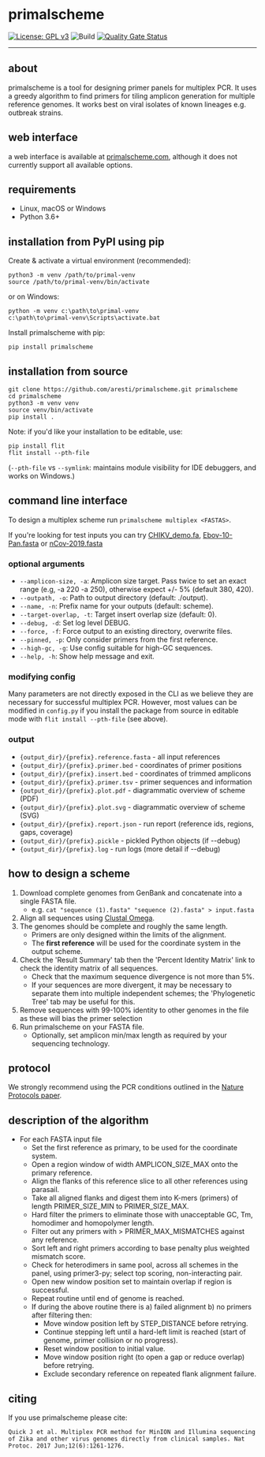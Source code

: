 # primalscheme

[![License: GPL v3](https://img.shields.io/badge/License-GPLv3-blue.svg)](https://www.gnu.org/licenses/gpl-3.0)
![Build](https://github.com/aresti/primalscheme/workflows/Build/badge.svg)
[![Quality Gate Status](https://sonarcloud.io/api/project_badges/measure?project=aresti_primalscheme&metric=alert_status)](https://sonarcloud.io/dashboard?id=aresti_primalscheme)

---

## about

primalscheme is a tool for designing primer panels for multiplex PCR. It uses a greedy algorithm to find primers for tiling amplicon generation for multiple reference genomes. It works best on viral isolates of known lineages e.g. outbreak strains.

## web interface

a web interface is available at [primalscheme.com](https://primalscheme.com/), although it does not currently support all available options.

## requirements

- Linux, macOS or Windows
- Python 3.6+

## installation from PyPI using pip

Create & activate a virtual environment (recommended):

```shell
python3 -m venv /path/to/primal-venv
source /path/to/primal-venv/bin/activate
```

or on Windows:

```shell
python -m venv c:\path\to\primal-venv
c:\path\to\primal-venv\Scripts\activate.bat
```

Install primalscheme with pip:

```shell
pip install primalscheme
```

## installation from source

```shell
git clone https://github.com/aresti/primalscheme.git primalscheme
cd primalscheme
python3 -m venv venv
source venv/bin/activate
pip install .
```

Note: if you'd like your installation to be editable, use:

```shell
pip install flit
flit install --pth-file
```

(`--pth-file` vs `--symlink`: maintains module visibility for IDE debuggers, and works on Windows.)

## command line interface

To design a multiplex scheme run `primalscheme multiplex <FASTAS>`.

If you're looking for test inputs you can try [CHIKV_demo.fa](tests/inputs/CHIKV_demo.fa), [Ebov-10-Pan.fasta](tests/inputs/Ebov-10-Pan.fasta) or [nCov-2019.fasta](tests/inputs/nCov-2019.fasta)

### optional arguments

- `--amplicon-size, -a`: Amplicon size target. Pass twice to set an exact range (e.g, -a 220 -a 250), otherwise expect +/- 5% (default 380, 420).
- `--outpath, -o`: Path to output directory (default: ./output).
- `--name, -n`: Prefix name for your outputs (default: scheme).
- `--target-overlap, -t`: Target insert overlap size (default: 0).
- `--debug, -d`: Set log level DEBUG.
- `--force, -f`: Force output to an existing directory, overwrite files.
- `--pinned, -p`: Only consider primers from the first reference.
- `--high-gc, -g`: Use config suitable for high-GC sequences.
- `--help, -h`: Show help message and exit.

### modifying config

Many parameters are not directly exposed in the CLI as we believe they are necessary for successful multiplex PCR. However, most values can be modified in `config.py` if you install the package from source in editable mode with `flit install --pth-file` (see above).

### output

- `{output_dir}/{prefix}.reference.fasta` - all input references
- `{output_dir}/{prefix}.primer.bed` - coordinates of primer positions
- `{output_dir}/{prefix}.insert.bed` - coordinates of trimmed amplicons
- `{output_dir}/{prefix}.primer.tsv` - primer sequences and information
- `{output_dir}/{prefix}.plot.pdf` - diagrammatic overview of scheme (PDF)
- `{output_dir}/{prefix}.plot.svg` - diagrammatic overview of scheme (SVG)
- `{output_dir}/{prefix}.report.json` - run report (reference ids, regions, gaps, coverage)
- `{output_dir}/{prefix}.pickle` - pickled Python objects (if --debug)
- `{output_dir}/{prefix}.log` - run logs (more detail if --debug)

## how to design a scheme

1. Download complete genomes from GenBank and concatenate into a single FASTA file.
   - e.g. `cat "sequence (1).fasta" "sequence (2).fasta" > input.fasta`
2. Align all sequences using [Clustal Omega](https://www.ebi.ac.uk/Tools/msa/clustalo/).
3. The genomes should be complete and roughly the same length.
   - Primers are only designed within the limits of the alignment.
   - The **first reference** will be used for the coordinate system in the output scheme.
4. Check the 'Result Summary' tab then the 'Percent Identity Matrix' link to check the identity matrix of all sequences.
   - Check that the maximum sequence divergence is not more than 5%.
   - If your sequences are more divergent, it may be necessary to separate them into multiple independent schemes; the 'Phylogenetic Tree' tab may be useful for this.
5. Remove sequences with 99-100% identity to other genomes in the file as these will bias the primer selection
6. Run primalscheme on your FASTA file.
   - Optionally, set amplicon min/max length as required by your sequencing technology.

## protocol

We strongly recommend using the PCR conditions outlined in the [Nature Protocols paper](http://www.nature.com/nprot/journal/v12/n6/full/nprot.2017.066.html).

## description of the algorithm

- For each FASTA input file
  - Set the first reference as primary, to be used for the coordinate system.
  - Open a region window of width AMPLICON_SIZE_MAX onto the primary reference.
  - Align the flanks of this reference slice to all other references using parasail.
  - Take all aligned flanks and digest them into K-mers (primers) of length PRIMER_SIZE_MIN to PRIMER_SIZE_MAX.
  - Hard filter the primers to eliminate those with unacceptable GC, Tm, homodimer and homopolymer length.
  - Filter out any primers with > PRIMER_MAX_MISMATCHES against any reference.
  - Sort left and right primers according to base penalty plus weighted mismatch score.
  - Check for heterodimers in same pool, across all schemes in the panel, using primer3-py; select top scoring, non-interacting pair.
  - Open new window position set to maintain overlap if region is successful.
  - Repeat routine until end of genome is reached.
  - If during the above routine there is a) failed alignment b) no primers after filtering then:
    - Move window position left by STEP_DISTANCE before retrying.
    - Continue stepping left until a hard-left limit is reached (start of genome, primer collision or no progress).
    - Reset window position to initial value.
    - Move window position right (to open a gap or reduce overlap) before retrying.
    - Exclude secondary reference on repeated flank alignment failure.

## citing

If you use primalscheme please cite:

`Quick J et al. Multiplex PCR method for MinION and Illumina sequencing of Zika and other virus genomes directly from clinical samples. Nat Protoc. 2017 Jun;12(6):1261-1276.`

